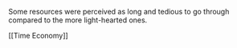 Some resources were perceived as long and tedious to go through compared to the more light-hearted ones.

[[Time Economy]]